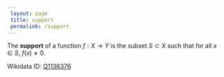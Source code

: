 ```yaml
---
 layout: page
 title: support
 permalink: /support
---
```

The **support** of a function $f: X \to Y$ is the subset $S \subset X$ such that for all $x \in S$, $f(x) \neq 0$.

Wikidata ID: [Q1136376](https://www.wikidata.org/wiki/Q1136376)